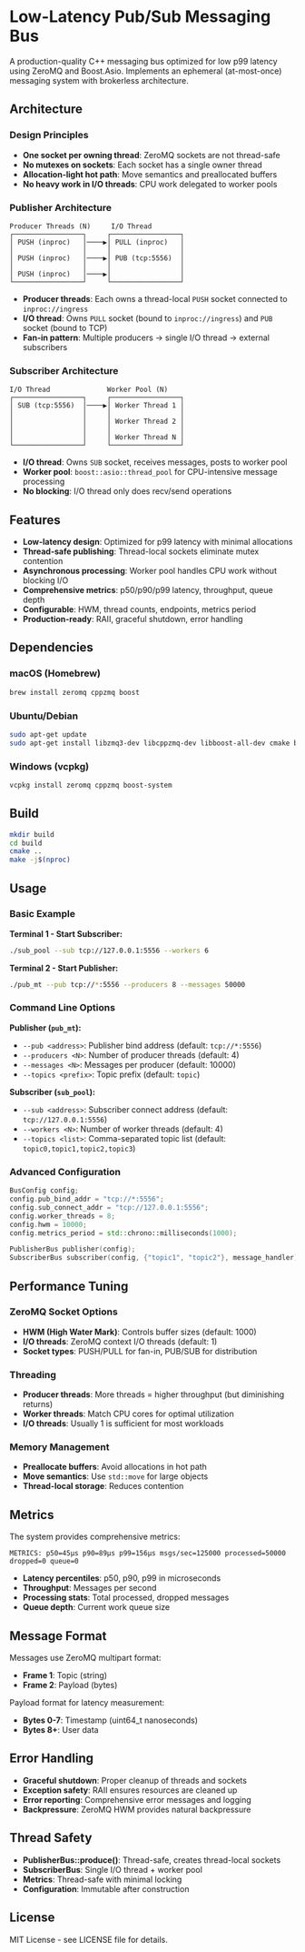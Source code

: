 # Low-Latency Pub/Sub Messaging Bus

A production-quality C++ messaging bus optimized for low p99 latency using ZeroMQ and Boost.Asio. Implements an ephemeral (at-most-once) messaging system with brokerless architecture.

## Architecture

### Design Principles
- **One socket per owning thread**: ZeroMQ sockets are not thread-safe
- **No mutexes on sockets**: Each socket has a single owner thread
- **Allocation-light hot path**: Move semantics and preallocated buffers
- **No heavy work in I/O threads**: CPU work delegated to worker pools

### Publisher Architecture
```
Producer Threads (N)     I/O Thread
┌─────────────────┐     ┌─────────────────┐
│ PUSH (inproc)   │────▶│ PULL (inproc)   │
│                 │     │                 │
│ PUSH (inproc)   │────▶│ PUB (tcp:5556)  │
│                 │     │                 │
│ PUSH (inproc)   │────▶│                 │
└─────────────────┘     └─────────────────┘
```

- **Producer threads**: Each owns a thread-local `PUSH` socket connected to `inproc://ingress`
- **I/O thread**: Owns `PULL` socket (bound to `inproc://ingress`) and `PUB` socket (bound to TCP)
- **Fan-in pattern**: Multiple producers → single I/O thread → external subscribers

### Subscriber Architecture
```
I/O Thread              Worker Pool (N)
┌─────────────────┐     ┌─────────────────┐
│ SUB (tcp:5556)  │────▶│ Worker Thread 1 │
│                 │     │                 │
│                 │     │ Worker Thread 2 │
│                 │     │                 │
│                 │     │ Worker Thread N │
└─────────────────┘     └─────────────────┘
```

- **I/O thread**: Owns `SUB` socket, receives messages, posts to worker pool
- **Worker pool**: `boost::asio::thread_pool` for CPU-intensive message processing
- **No blocking**: I/O thread only does recv/send operations

## Features

- **Low-latency design**: Optimized for p99 latency with minimal allocations
- **Thread-safe publishing**: Thread-local sockets eliminate mutex contention
- **Asynchronous processing**: Worker pool handles CPU work without blocking I/O
- **Comprehensive metrics**: p50/p90/p99 latency, throughput, queue depth
- **Configurable**: HWM, thread counts, endpoints, metrics period
- **Production-ready**: RAII, graceful shutdown, error handling

## Dependencies

### macOS (Homebrew)
```bash
brew install zeromq cppzmq boost
```

### Ubuntu/Debian
```bash
sudo apt-get update
sudo apt-get install libzmq3-dev libcppzmq-dev libboost-all-dev cmake build-essential
```

### Windows (vcpkg)
```bash
vcpkg install zeromq cppzmq boost-system
```

## Build

```bash
mkdir build
cd build
cmake ..
make -j$(nproc)
```

## Usage

### Basic Example

**Terminal 1 - Start Subscriber:**
```bash
./sub_pool --sub tcp://127.0.0.1:5556 --workers 6
```

**Terminal 2 - Start Publisher:**
```bash
./pub_mt --pub tcp://*:5556 --producers 8 --messages 50000
```

### Command Line Options

**Publisher (`pub_mt`):**
- `--pub <address>`: Publisher bind address (default: `tcp://*:5556`)
- `--producers <N>`: Number of producer threads (default: 4)
- `--messages <N>`: Messages per producer (default: 10000)
- `--topics <prefix>`: Topic prefix (default: `topic`)

**Subscriber (`sub_pool`):**
- `--sub <address>`: Subscriber connect address (default: `tcp://127.0.0.1:5556`)
- `--workers <N>`: Number of worker threads (default: 4)
- `--topics <list>`: Comma-separated topic list (default: `topic0,topic1,topic2,topic3`)

### Advanced Configuration

```cpp
BusConfig config;
config.pub_bind_addr = "tcp://*:5556";
config.sub_connect_addr = "tcp://127.0.0.1:5556";
config.worker_threads = 8;
config.hwm = 10000;
config.metrics_period = std::chrono::milliseconds(1000);

PublisherBus publisher(config);
SubscriberBus subscriber(config, {"topic1", "topic2"}, message_handler);
```

## Performance Tuning

### ZeroMQ Socket Options
- **HWM (High Water Mark)**: Controls buffer sizes (default: 1000)
- **I/O threads**: ZeroMQ context I/O threads (default: 1)
- **Socket types**: PUSH/PULL for fan-in, PUB/SUB for distribution

### Threading
- **Producer threads**: More threads = higher throughput (but diminishing returns)
- **Worker threads**: Match CPU cores for optimal utilization
- **I/O threads**: Usually 1 is sufficient for most workloads

### Memory Management
- **Preallocate buffers**: Avoid allocations in hot path
- **Move semantics**: Use `std::move` for large objects
- **Thread-local storage**: Reduces contention

## Metrics

The system provides comprehensive metrics:

```
METRICS: p50=45μs p90=89μs p99=156μs msgs/sec=125000 processed=50000 dropped=0 queue=0
```

- **Latency percentiles**: p50, p90, p99 in microseconds
- **Throughput**: Messages per second
- **Processing stats**: Total processed, dropped messages
- **Queue depth**: Current work queue size

## Message Format

Messages use ZeroMQ multipart format:
- **Frame 1**: Topic (string)
- **Frame 2**: Payload (bytes)

Payload format for latency measurement:
- **Bytes 0-7**: Timestamp (uint64_t nanoseconds)
- **Bytes 8+**: User data

## Error Handling

- **Graceful shutdown**: Proper cleanup of threads and sockets
- **Exception safety**: RAII ensures resources are cleaned up
- **Error reporting**: Comprehensive error messages and logging
- **Backpressure**: ZeroMQ HWM provides natural backpressure

## Thread Safety

- **PublisherBus::produce()**: Thread-safe, creates thread-local sockets
- **SubscriberBus**: Single I/O thread + worker pool
- **Metrics**: Thread-safe with minimal locking
- **Configuration**: Immutable after construction

## License

MIT License - see LICENSE file for details.